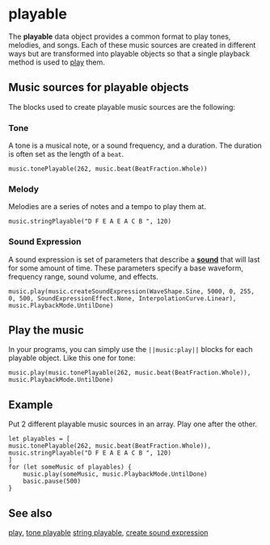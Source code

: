 # playable

The **playable** data object provides a common format to play tones, melodies, and songs. Each of these music sources are created in different ways but are transformed into playable objects so that a single playback method is used to [play](/refernece/music/play) them.

## Music sources for playable objects

The blocks used to create playable music sources are the following:

### Tone

A tone is a musical note, or a sound frequency, and a duration. The duration is often set as the length of a `beat`.

```block
music.tonePlayable(262, music.beat(BeatFraction.Whole))
```

### Melody

Melodies are a series of notes and a tempo to play them at.

```block
music.stringPlayable("D F E A E A C B ", 120)
```

### Sound Expression

A sound expression is set of parameters that describe a **[sound](/types/sound)** that will last for some amount of time. These parameters specify a base waveform, frequency range, sound volume, and effects.

```block
music.play(music.createSoundExpression(WaveShape.Sine, 5000, 0, 255, 0, 500, SoundExpressionEffect.None, InterpolationCurve.Linear), music.PlaybackMode.UntilDone)
```

## Play the music

In your programs, you can simply use the ``||music:play||`` blocks for each playable object. Like this one for tone:

```block
music.play(music.tonePlayable(262, music.beat(BeatFraction.Whole)), music.PlaybackMode.UntilDone)
```

## Example

Put 2 different playable music sources in an array. Play one after the other.

```blocks
let playables = [
music.tonePlayable(262, music.beat(BeatFraction.Whole)),
music.stringPlayable("D F E A E A C B ", 120)
]
for (let someMusic of playables) {
    music.play(someMusic, music.PlaybackMode.UntilDone)
    basic.pause(500)
}
```

## See also

[play](/reference/music/play), [tone playable](/reference/music/tone-playable)
[string playable](/reference/music/string-playable), [create sound expression](/reference/music/create-sound-expression)